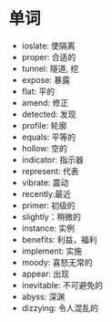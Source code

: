 # 单词

- ioslate: 使隔离
- proper: 合适的
- tunnel: 隧道, 挖
- expose: 暴露
- flat: 平的
- amend: 修正
- detected: 发现
- profile: 轮廓
- equals: 平等的
- hollow: 空的
- indicator: 指示器
- represent: 代表
- vibrate: 震动
- recently:最近
- primer: 初级的
- slightly：稍微的
- instance: 实例
- benefits: 利益，福利
- implement: 实施
- moody: 喜怒无常的
- appear: 出现
- inevitable: 不可避免的
- abyss: 深渊
- dizzying: 令人混乱的